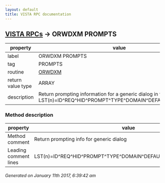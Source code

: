 ```yaml
---
layout: default
title: VISTA RPC documentation
---
```




## [VISTA RPCs](TableOfContent.md) &#8594; ORWDXM PROMPTS 

 property | value 
--- | --- 
 label | ORWDXM PROMPTS
 tag | PROMPTS
 routine | [ORWDXM](http://code.osehra.org/dox/Routine_ORWDXM_source.html)
 return value type | ARRAY
 description | Return prompting information for a generic dialog in the format:    LST(n)=ID^REQ^HID^PROMPT^TYPE^DOMAIN^DEFAULT^IDFLT^HELP


### Method description

 property | value 
--- | --- 
 Method comment | Return prompting info for generic dialog
 Leading comment lines | LST(n)=ID^REQ^HID^PROMPT^TYPE^DOMAIN^DEFAULT^IDFLT^HELP^XREF^SCR




 ###### Generated on January 11th 2017, 6:39:42 am